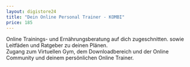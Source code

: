 ```yaml
---
layout: digistore24
title: "Dein Online Personal Trainer - KOMBI"
price: 185
---
```

<p>Online Trainings- und Ern&#xE4;hrungsberatung auf dich zugeschnitten. sowie Leitf&#xE4;den und Ratgeber zu deinen Pl&#xE4;nen.<br>Zugang zum Virtuellen Gym, dem Downloadbereich und der Online Community und deinem pers&#xF6;nlichen Online Trainer.</p>